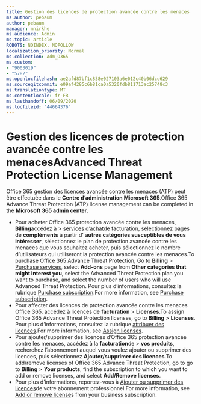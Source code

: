 ```yaml
---
title: Gestion des licences de protection avancée contre les menaces
ms.author: pebaum
author: pebaum
manager: mnirkhe
ms.audience: Admin
ms.topic: article
ROBOTS: NOINDEX, NOFOLLOW
localization_priority: Normal
ms.collection: Adm_O365
ms.custom:
- "9003019"
- "5782"
ms.openlocfilehash: ae2afd87bf1c838e027103a6e012c40b06dcd629
ms.sourcegitcommit: e09af4285c6b81ca0a5320fdb811713ac25748c3
ms.translationtype: MT
ms.contentlocale: fr-FR
ms.lasthandoff: 06/09/2020
ms.locfileid: "44664376"
---
```

# <a name="advanced-threat-protection-license-management"></a><span data-ttu-id="1d888-102">Gestion des licences de protection avancée contre les menaces</span><span class="sxs-lookup"><span data-stu-id="1d888-102">Advanced Threat Protection License Management</span></span>

<span data-ttu-id="1d888-103">Office 365 gestion des licences avancée contre les menaces (ATP) peut être effectuée dans le **Centre d’administration Microsoft 365**.</span><span class="sxs-lookup"><span data-stu-id="1d888-103">Office 365 Advance Threat Protection (ATP) license management can be completed in the  **Microsoft 365 admin center**.</span></span>

- <span data-ttu-id="1d888-104">Pour acheter Office 365 protection avancée contre les menaces, **Billing**accédez à  >  [services d’achat](https://go.microsoft.com/fwlink/p/?linkid=868433)de facturation, sélectionnez pages de **compléments** à partir d' **autres catégories susceptibles de vous intéresser**, sélectionnez le plan de protection avancée contre les menaces que vous souhaitez acheter, puis sélectionnez le nombre d’utilisateurs qui utiliseront la protection avancée contre les menaces.</span><span class="sxs-lookup"><span data-stu-id="1d888-104">To purchase Office 365 Advance Threat Protection, Go to  **Billing** > [Purchase services](https://go.microsoft.com/fwlink/p/?linkid=868433), select **Add-ons** page from  **Other categories that might interest you**, select the Advanced Threat Protection plan you want to purchase, and select the number of users who will use Advanced Threat Protection.</span></span> <span data-ttu-id="1d888-105">Pour plus d’informations, consultez la rubrique [Purchase subscription](https://docs.microsoft.com/microsoft-365/commerce/subscriptions/upgrade-to-different-plan).</span><span class="sxs-lookup"><span data-stu-id="1d888-105">For more information, see [Purchase subscription](https://docs.microsoft.com/microsoft-365/commerce/subscriptions/upgrade-to-different-plan).</span></span>
- <span data-ttu-id="1d888-106">Pour affecter des licences de protection avancée contre les menaces Office 365, accédez à licences de **facturation**  >  **Licenses**.</span><span class="sxs-lookup"><span data-stu-id="1d888-106">To assign Office 365 Advance Threat Protection licenses, go to **Billing** > **Licenses**.</span></span> <span data-ttu-id="1d888-107">Pour plus d’informations, consultez la rubrique [attribuer des licences](https://docs.microsoft.com/microsoft-365/admin/manage/assign-licenses-to-users).</span><span class="sxs-lookup"><span data-stu-id="1d888-107">For more information, see  [Assign licenses](https://docs.microsoft.com/microsoft-365/admin/manage/assign-licenses-to-users).</span></span>  
- <span data-ttu-id="1d888-108">Pour ajouter/supprimer des licences d’Office 365 protection avancée contre les menaces, accédez à la **facturation**de  >  **vos produits**, recherchez l’abonnement auquel vous voulez ajouter ou supprimer des licences, puis sélectionnez **Ajouter/supprimer des licences**.</span><span class="sxs-lookup"><span data-stu-id="1d888-108">To add/remove licenses of Office 365 Advance Threat Protection, go to go to **Billing** > **Your products**, find the subscription to which you want to add or remove licenses, and select **Add/Remove licenses**.</span></span>  
- <span data-ttu-id="1d888-109">Pour plus d’informations, reportez-vous à [Ajouter ou supprimer des licences](https://docs.microsoft.com/microsoft-365/commerce/licenses/buy-licenses?view=o365-worldwide#add-or-remove-licenses-for-your-business-subscription)de votre abonnement professionnel.</span><span class="sxs-lookup"><span data-stu-id="1d888-109">For more information, see [Add or remove license](https://docs.microsoft.com/microsoft-365/commerce/licenses/buy-licenses?view=o365-worldwide#add-or-remove-licenses-for-your-business-subscription)s from your business subscription.</span></span>
